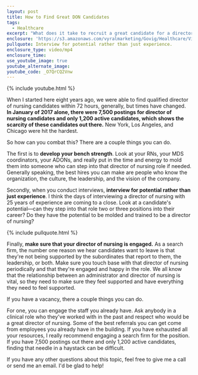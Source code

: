 ```yaml
---
layout: post
title: How to Find Great DON Candidates
tags:
  - Healthcare
excerpt: "What does it take to recruit a great candidate for a director of nursing? Today I'll go over the resources you can look to for finding a great candidate."
enclosure: 'https://s3.amazonaws.com/vyralmarketing/Govig/Healthcare/Videos/2017/How+to+Find+Great+DON+Candidates.mp4'
pullquote: Interview for potential rather than just experience.
enclosure_type: video/mp4
enclosure_time:
use_youtube_image: true
youtube_alternate_image:
youtube_code: _O7QrCQ2Vnw
---
```



{% include youtube.html %}

When I started here eight years ago, we were able to find qualified director of nursing candidates within 72 hours, generally, but times have changed. **In January of 2017 alone, there were 7,500 postings for director of nursing candidates and only 1,200 active candidates, which shows the scarcity of these candidates out there.** New York, Los Angeles, and Chicago were hit the hardest.&nbsp;

So how can you combat this? There are a couple things you can do.

The first is to **develop your bench strength**. Look at your RNs, your MDS coordinators, your ADONs, and really put in the time and energy to mold them into someone who can step into that director of nursing role if needed. Generally speaking, the best hires you can make are people who know the organization, the culture, the leadership, and the vision of the company.&nbsp;

Secondly, when you conduct interviews, **interview for potential rather than just experience**. I think the days of interviewing a director of nursing with 25 years of experience are coming to a close. Look at a candidate's potential—can they step into that role two or three positions into their career? Do they have the potential to be molded and trained to be a director of nursing?

{% include pullquote.html %}

Finally, **make sure that your director of nursing is engaged.** As a search firm, the number one reason we hear candidates want to leave is that they're not being supported by the subordinates that report to them, the leadership, or both. Make sure you touch base with that director of nursing periodically and that they're engaged and happy in the role. We all know that the relationship between an administrator and director of nursing is vital, so they need to make sure they feel supported and have everything they need to feel supported.

If you have a vacancy, there a couple things you can do.&nbsp;

For one, you can engage the staff you already have. Ask anybody in a clinical role who they've worked with in the past and respect who would be a great director of nursing. Some of the best referrals you can get come from employees you already have in the building. If you have exhausted all your resources, I really recommend engaging a search firm for the position. If you have 7,500 postings out there and only 1,200 active candidates, finding that needle in a haystack can be difficult.

If you have any other questions about this topic, feel free to give me a call or send me an email. I'd be glad to help!
<br>&nbsp;
